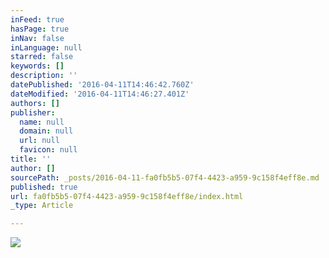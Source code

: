 ```yaml
---
inFeed: true
hasPage: true
inNav: false
inLanguage: null
starred: false
keywords: []
description: ''
datePublished: '2016-04-11T14:46:42.760Z'
dateModified: '2016-04-11T14:46:27.401Z'
authors: []
publisher:
  name: null
  domain: null
  url: null
  favicon: null
title: ''
author: []
sourcePath: _posts/2016-04-11-fa0fb5b5-07f4-4423-a959-9c158f4eff8e.md
published: true
url: fa0fb5b5-07f4-4423-a959-9c158f4eff8e/index.html
_type: Article

---
```

![](https://the-grid-user-content.s3-us-west-2.amazonaws.com/2edc5227-6d96-491f-b14d-3f52758e4bba.png)